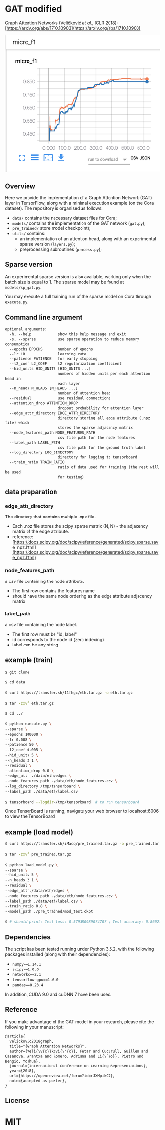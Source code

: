 # GAT modified
Graph Attention Networks (Veličković *et al.*, ICLR 2018): [https://arxiv.org/abs/1710.10903](https://arxiv.org/abs/1710.10903)

![](./img/tensorboard.png)

## Overview
Here we provide the implementation of a Graph Attention Network (GAT) layer in TensorFlow, along with a minimal execution example (on the Cora dataset). The repository is organised as follows:
- `data/` contains the necessary dataset files for Cora;
- `models/` contains the implementation of the GAT network (`gat.py`);
- `pre_trained/` store model checkpoint);
- `utils/` contains:
    * an implementation of an attention head, along with an experimental sparse version (`layers.py`);
    * preprocessing subroutines (`process.py`);


## Sparse version
An experimental sparse version is also available, working only when the batch size is equal to 1.
The sparse model may be found at `models/sp_gat.py`.

You may execute a full training run of the sparse model on Cora through `execute.py`.

## Command line argument
```
optional arguments:
  -h, --help            show this help message and exit
  -s, --sparse          use sparse operation to reduce memory consumption
  --epochs EPOCHS       number of epochs
  --lr LR               learning rate
  --patience PATIENCE   for early stopping
  --l2_coef L2_COEF     l2 regularization coefficient
  --hid_units HID_UNITS [HID_UNITS ...]
                        numbers of hidden units per each attention head in
                        each layer
  --n_heads N_HEADS [N_HEADS ...]
                        number of attention head
  --residual            use residual connections
  --attention_drop ATTENTION_DROP
                        dropout probability for attention layer
  --edge_attr_directory EDGE_ATTR_DIRECTORY
                        directory storing all edge attribute (.npz file) which
                        stores the sparse adjacency matrix
  --node_features_path NODE_FEATURES_PATH
                        csv file path for the node features
  --label_path LABEL_PATH
                        csv file path for the ground truth label
  --log_directory LOG_DIRECTORY
                        directory for logging to tensorboard
  --train_ratio TRAIN_RATIO
                        ratio of data used for training (the rest will be used
                        for testing)
```

## data preparation
### edge_attr_directory
The directory that contains multiple .npz file. 
- Each .npz file stores the scipy sparse matrix (N, N) - the adjacency matrix of the edge attribute.
- reference: [https://docs.scipy.org/doc/scipy/reference/generated/scipy.sparse.save_npz.html](https://docs.scipy.org/doc/scipy/reference/generated/scipy.sparse.save_npz.html)

### node_features_path
a csv file containing the node attribute.
- The first row contains the features name
- should have the same node ordering as the edge attribute adjacency matrix

### label_path
a csv file containing the node label.
- The first row must be "id, label"
- id corresponds to the node id (zero indexing)
- label can be any string

## example (train)

```bash
$ git clone 

$ cd data

$ curl https://transfer.sh/11fhgc/eth.tar.gz -o eth.tar.gz

$ tar -zxvf eth.tar.gz

$ cd ../

$ python execute.py \
--sparse \
--epochs 100000 \
--lr 0.008 \
--patience 50 \
--l2_coef 0.005 \
--hid_units 5 \
--n_heads 2 1 \
--residual \
--attention_drop 0.0 \
--edge_attr ./data/eth/edges \
--node_features_path ./data/eth/node_features.csv \
--log_directory /tmp/tensorboard \
--label_path ./data/eth/label.csv

$ tensorboard --logdir=/tmp/tensorboard  # to run tensorboard
```
Once TensorBoard is running, navigate your web browser to localhost:6006 to view the TensorBoard

## example (load model)

``` bash
$ curl https://transfer.sh/iMacq/pre_trained.tar.gz -o pre_trained.tar.gz

$ tar -zxvf pre_trained.tar.gz

$ python load_model.py \
--sparse \
--hid_units 5 \
--n_heads 2 1 \
--residual \
--edge_attr./data/eth/edges \
--node_features_path ./data/eth/node_features.csv \
--label_path ./data/eth/label.csv \
--train_ratio 0.8 \
--model_path ./pre_trained/mod_test.ckpt

$ # should print: Test loss: 0.579380989074707 ; Test accuracy: 0.86021488904953

```

## Dependencies

The script has been tested running under Python 3.5.2, with the following packages installed (along with their dependencies):

- `numpy==1.14.1`
- `scipy==1.0.0`
- `networkx==2.1`
- `tensorflow-gpu==1.6.0`
- `pandas==0.23.4`

In addition, CUDA 9.0 and cuDNN 7 have been used.

## Reference
If you make advantage of the GAT model in your research, please cite the following in your manuscript:

```
@article{
  velickovic2018graph,
  title="{Graph Attention Networks}",
  author={Veli{\v{c}}kovi{\'{c}}, Petar and Cucurull, Guillem and Casanova, Arantxa and Romero, Adriana and Li{\`{o}}, Pietro and Bengio, Yoshua},
  journal={International Conference on Learning Representations},
  year={2018},
  url={https://openreview.net/forum?id=rJXMpikCZ},
  note={accepted as poster},
}
```

## License
MIT
=======
